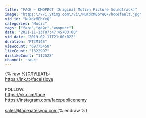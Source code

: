```yaml
---
title: "FACE – ЮМОРИСТ (Original Motion Picture Soundtrack)"
image: "https:\/\/i.ytimg.com\/vi\/NuXdxMEbYeQ\/hqdefault.jpg"
vid_id: "NuXdxMEbYeQ"
categories: "Music"
tags: ["face","фейс","юморист"]
date: "2021-11-13T07:47:45+03:00"
vid_date: "2019-02-11T21:00:02Z"
duration: "PT3M14S"
viewcount: "69775458"
likeCount: "1322997"
dislikeCount: "112528"
channel: "FACE"
---
```

{% raw %}СЛУШАТЬ:<br /><a rel="nofollow" target="blank" href="https://lnk.to/faceislove">https://lnk.to/faceislove</a><br /><br />FOLLOW:<br /><a rel="nofollow" target="blank" href="https://vk.com/face">https://vk.com/face</a><br /><a rel="nofollow" target="blank" href="https://instagram.com/facepublicenemy">https://instagram.com/facepublicenemy</a><br /><br />sales@facehatesyou.com{% endraw %}
